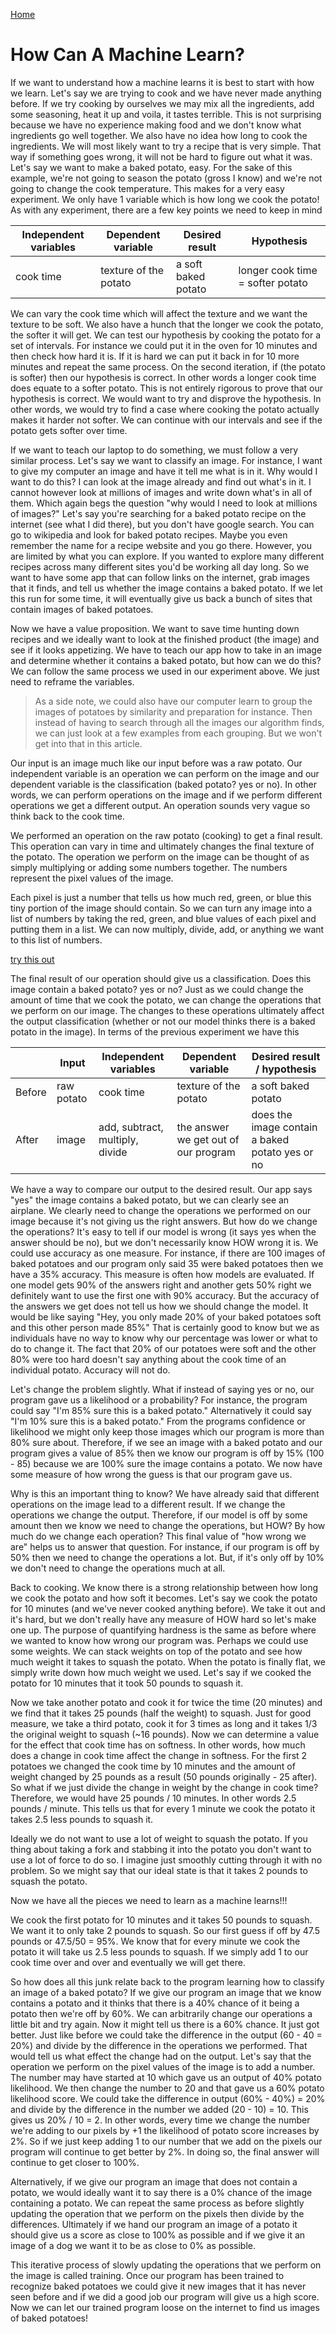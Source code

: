 [Home](./)

# How Can A Machine Learn?

If we want to understand how a machine learns it is best to start with how we
learn. Let's say we are trying to cook and we have never made
anything before. If we try cooking by ourselves we may mix all the ingredients,
add some seasoning, heat it up and voila, it tastes terrible. This is not
surprising because we have no experience making food and we don't know what
ingredients go well together. We also have no idea how long to cook the
ingredients. We will most likely want to try a recipe that is very simple. That
way if something goes wrong, it will not be hard to figure out what it was.
Let's say we want to make a baked potato, easy. For the sake of this example,
we're not going to season the potato (gross I know) and we're not going to
change the cook temperature. This makes for a very easy experiment. We only
have 1 variable which is how long we cook the potato! As with any experiment,
there are a few key points we need to keep in mind

| Independent variables | Dependent variable | Desired result | Hypothesis |
|----------------------|--------------------|-----------------|------------|
| cook time | texture of the potato | a soft baked potato | longer cook time = softer potato |

We can vary the cook time which will affect the texture and we want the texture
to be soft. We also have a hunch that the longer we cook the potato, the softer it will get.
We can test our hypothesis by cooking the potato for a set of intervals. For
instance we could put it in the oven for 10 minutes and then check how hard it
is. If it is hard we can put it back in for 10 more minutes and repeat the same
process.  On the second iteration, if (the potato is softer) then our hypothesis
is correct. In other words a longer cook time does equate to a softer potato.
This is not entirely rigorous to prove that our hypothesis is correct. We would
want to try and disprove the hypothesis. In other words, we would try to find a
case where cooking the potato actually makes it harder not softer. We can
continue with our intervals and see if the potato gets softer over time. 


If we want to teach our laptop to do something, we must follow a very
similar process. Let's say we want to classify an image. For instance, I want
to give my computer an image and have it tell me what is in it. Why would I
want to do this? I can look at the image already and find out what's in it.
I cannot however look at millions of images and write down what's in all of
them. Which again begs the question "why would I need to look at millions of
images?" Let's say you're searching for a baked potato recipe on the internet
(see what I did there), but you don't have google search. You can go to
wikipedia and look for baked potato recipes. Maybe you even remember the name
for a recipe website and you go there.  However, you are limited by what you
can explore. If you wanted to explore many different recipes across many
different sites you'd be working all day long. So we want to have some app that
can follow links on the internet, grab images that it finds, and tell us
whether the image contains a baked potato. If we let this run for some time, it
will eventually give us back a bunch of sites that contain images of baked
potatoes.

Now we have a value proposition. We want to save time hunting down recipes
and we ideally want to look at the finished product (the image) and see if it
looks appetizing. We have to teach our app how to take in an image and
determine whether it contains a baked potato, but how can we do this? We can
follow the same process we used in our experiment above. We just need to
reframe the variables. 

> As a side note, we could also have our computer learn to group the images of
> potatoes by similarity and preparation for instance.  Then instead of having
> to search through all the images our algorithm finds, we can just look at a
> few examples from each grouping. But we won't get into that in this article.

Our input is an image much like our input before was a raw potato. Our
independent variable is an operation we can perform on the image and our
dependent variable is the classification (baked potato? yes or no). In other
words, we can perform operations on the image and if we perform different
operations we get a different output. An operation sounds very vague so think
back to the cook time.


We performed an operation on the raw potato (cooking) to get a final result.
This operation can vary in time and ultimately changes the final texture of the
potato. The operation we perform on the image can be thought of as simply
multiplying or adding some numbers together. The numbers represent the pixel
values of the image.

Each pixel is just a number that tells us how much red, green, or blue this
tiny portion of the image should contain. So we can turn any image into a list
of numbers by taking the red, green, and blue values of each pixel and putting
them in a list. We can now multiply, divide, add, or anything we want
to this list of numbers.

[try this out](./pixel-slider.html) 

The final result of our operation should give us a classification. Does this
image contain a baked potato? yes or no?  Just as we could change the amount of
time that we cook the potato, we can change the operations that we perform on
our image. The changes to these operations ultimately affect the output
classification (whether or not our model thinks there is a baked potato in the
image). In terms of the previous experiment we have this

| | Input | Independent variables | Dependent variable | Desired result / hypothesis |
|-|-------|----------------------|--------------------|-----------------------------|
| Before | raw potato | cook time | texture of the potato | a soft baked potato |
| After | image | add, subtract, multiply, divide | the answer we get out of our program | does the image contain a baked potato yes or no |

We have a way to compare our output to the desired result. Our app says "yes"
the image contains a baked potato, but we can clearly see an airplane. We
clearly need to change the operations we performed on our image because it's
not giving us the right answers. But how do we change the operations? It's easy
to tell if our model is wrong (it says yes when the answer should be no), but
we don't necessarily know HOW wrong it is. We could use accuracy as one
measure.  For instance, if there are 100 images of baked potatoes and our
program only said 35 were baked potatoes then we have a 35% accuracy. This
measure is often how models are evaluated. If one model gets 90% of the answers
right and another gets 50% right we definitely want to use the first one with
90% accuracy. But the accuracy of the answers we get does not tell us how we
should change the model. It would be like saying "Hey, you only made 20% of
your baked potatoes soft and this other person made 85%" That is certainly good
to know but we as individuals have no way to know why our percentage was lower
or what to do to change it. The fact that 20% of our potatoes were soft and the
other 80% were too hard doesn't say anything about the cook time of an
individual potato. Accuracy will not do.

Let's change the problem slightly. What if instead of saying yes or no, our
program gave us a likelihood or a probability? For instance, the program could
say "I'm 85% sure this is a baked potato." Alternatively it could say "I'm 10%
sure this is a baked potato." From the programs confidence or likelihood we
might only keep those images which our program is more than 80% sure about.
Therefore, if we see an image with a baked potato and our program gives a value
of 85% then we know our program is off by 15% (100 - 85) because we are 100%
sure the image contains a potato. We now have some measure of how wrong the
guess is that our program gave us.

Why is this an important thing to know? We have already said that different
operations on the image lead to a different result. If we change the operations
we change the output. Therefore, if our model is off by some amount then we
know we need to change the operations, but HOW? By how much do we change each
operation? This final value of "how wrong we are" helps us to answer that
question. For instance, if our program is off by 50% then we need to change the
operations a lot. But, if it's only off by 10% we don't need to change the
operations much at all.

Back to cooking. We know there is a strong relationship between how long we
cook the potato and how soft it becomes. Let's say we cook the potato for 10
minutes (and we've never cooked anything before). We take it out and it's hard,
but we don't really have any measure of HOW hard so let's make one up. The
purpose of quantifying hardness is the same as before where we wanted to know
how wrong our program was. Perhaps we could use some weights. We can stack
weights on top of the potato and see how much weight it takes to squash the
potato. When the potato is finally flat, we simply write down how much weight
we used. Let's say if we cooked the potato for 10 minutes that it took 50
pounds to squash it.

Now we take another potato and cook it for twice the time (20 minutes) and we
find that it takes 25 pounds (half the weight) to squash. Just for good
measure, we take a third potato, cook it for 3 times as long and it takes 1/3
the original weight to squash (~16 pounds). Now we can determine a value for
the effect that cook time has on softness. In other words, how much does a
change in cook time affect the change in softness. For the first 2 potatoes we
changed the cook time by 10 minutes and the amount of weight changed by 25
pounds as a result (50 pounds originally - 25 after). So what if we just divide
the change in weight by the change in cook time? Therefore, we would have 25
pounds / 10 minutes. In other words 2.5 pounds / minute. This tells us that for
every 1 minute we cook the potato it takes 2.5 less pounds to squash it.

Ideally we do not want to use a lot of weight to squash the potato. If you
thing about taking a fork and stabbing it into the potato you don't want to use
a lot of force to do so. I imagine just smoothly cutting through it with no
problem. So we might say that our ideal state is that it takes 2 pounds to
squash the potato.

Now we have all the pieces we need to learn as a machine learns!!!

We cook the first potato for 10 minutes and it takes 50 pounds to squash. We
want it to only take 2 pounds to squash. So our first guess if off by 47.5
pounds or 47.5/50 = 95%. We know that for every minute we cook the potato it
will take us 2.5 less pounds to squash. If we simply add 1 to our cook time
over and over and eventually we will get there.

So how does all this junk relate back to the program learning how to classify
an image of a baked potato? If we give our program an image that we know
contains a potato and it thinks that there is a 40% chance of it being a potato
then we're off by 60%. We can arbitrarily change our operations a little bit and try again.
Now it might tell us there is a 60% chance. It just got better. Just like
before we could take the difference in the output (60 - 40 = 20%) and divide by
the difference in the operations we performed. That would tell us what effect
the change had on the output. Let's say that the operation we perform on the
pixel values of the image is to add a number. The number may have started at 10
which gave us an output of 40% potato likelihood. We then change the number to
20 and that gave us a 60% potato likelihood score. We could take the difference
in output (60% - 40%) = 20% and divide by the difference in the number we added
(20 - 10) = 10. This gives us 20% / 10 = 2. In other words, every time we
change the number we're adding to our pixels by +1 the likelihood of potato
score increases by 2%. So if we just keep adding 1 to our number that we add on
the pixels our program will continue to get better by 2%. In doing so, the
final answer will continue to get closer to 100%. 

Alternatively, if we give our program an image that does not contain a potato,
we would ideally want it to say there is a 0% chance of the image containing a
potato. We can repeat the same process as before slightly updating the
operation that we perform on the pixels then divide by the differences.
Ultimately if we hand our program an image of a potato it should give us a
score as close to 100% as possible and if we give it an image of a dog we want
it to be as close to 0% as possible.

This iterative process of slowly updating the operations that we perform on the
image is called training. Once our program has been trained to recognize baked
potatoes we could give it new images that it has never seen before and if we
did a good job our program will give us a high score. Now we can let our
trained program loose on the internet to find us images of baked potatoes!



